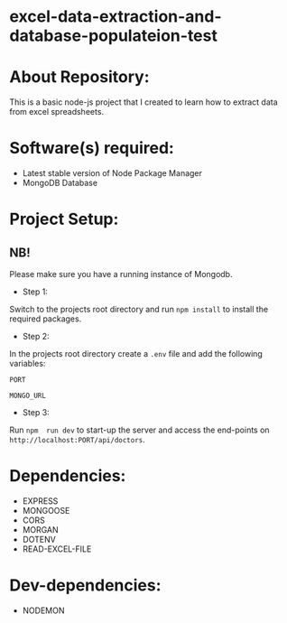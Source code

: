 # excel-data-extraction-and-database-populateion-test

# About Repository:
This is a basic node-js project that I created to learn how to extract data from excel spreadsheets.

# Software(s) required:
* Latest stable version of Node Package Manager
* MongoDB Database

# Project Setup:
## NB!
Please make sure you have a running instance of Mongodb.

* Step 1:

Switch to the projects root directory and run `npm install` to install the required packages.

* Step 2:

In the projects root directory create a `.env` file and add the following variables:

`PORT`

`MONGO_URL `

* Step 3:

Run `npm  run dev` to start-up the server and access the end-points on `http://localhost:PORT/api/doctors`.

# Dependencies:
* EXPRESS
* MONGOOSE
* CORS
* MORGAN
* DOTENV
* READ-EXCEL-FILE

# Dev-dependencies:
* NODEMON
